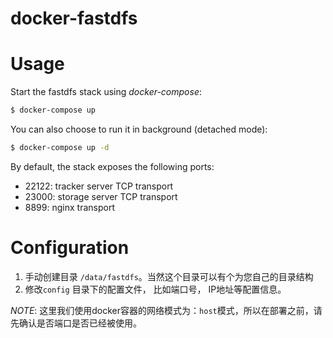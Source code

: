 # docker-fastdfs


# Usage

Start the fastdfs stack using *docker-compose*:

```bash
$ docker-compose up
```
You can also choose to run it in background (detached mode):

```bash
$ docker-compose up -d
```

By default, the stack exposes the following ports:
* 22122: tracker server TCP transport
* 23000: storage server TCP transport
* 8899:  nginx transport


# Configuration

1. 手动创建目录 `/data/fastdfs`。当然这个目录可以有个为您自己的目录结构
2. 修改`config` 目录下的配置文件， 比如端口号， IP地址等配置信息。

*NOTE*: 这里我们使用docker容器的网络模式为：`host`模式，所以在部署之前，请先确认是否端口是否已经被使用。


